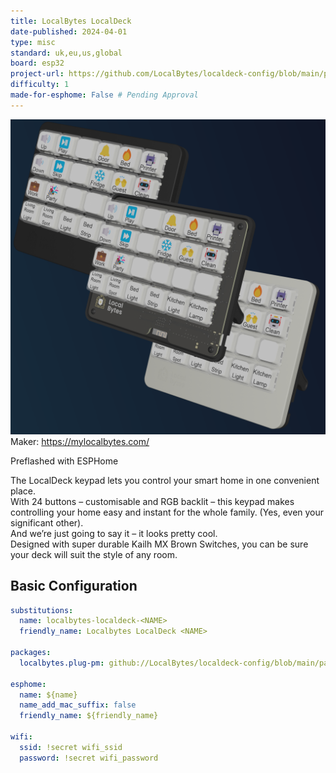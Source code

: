 ```yaml
---
title: LocalBytes LocalDeck
date-published: 2024-04-01
type: misc
standard: uk,eu,us,global
board: esp32
project-url: https://github.com/LocalBytes/localdeck-config/blob/main/packages/localdeck-codegen/esphome-localdeck.yaml
difficulty: 1
made-for-esphome: False # Pending Approval  
---
```


![alt text](LocalBytes-LocalDeck.png "LocalBytes LocalDeck")
Maker: https://mylocalbytes.com/

Preflashed with ESPHome

The LocalDeck keypad lets you control your smart home in one convenient place.  
With 24 buttons – customisable and RGB backlit – this keypad makes controlling your home easy and instant for the whole family. (Yes, even your significant other).  
And we’re just going to say it – it looks pretty cool.  
Designed with super durable Kailh MX Brown Switches, you can be sure your deck will suit the style of any room.  

## Basic Configuration

```yaml
substitutions:
  name: localbytes-localdeck-<NAME>
  friendly_name: Localbytes LocalDeck <NAME>

packages:
  localbytes.plug-pm: github://LocalBytes/localdeck-config/blob/main/packages/localdeck-codegen/esphome-localdeck.yaml

esphome:
  name: ${name}
  name_add_mac_suffix: false
  friendly_name: ${friendly_name}

wifi:
  ssid: !secret wifi_ssid
  password: !secret wifi_password
```
